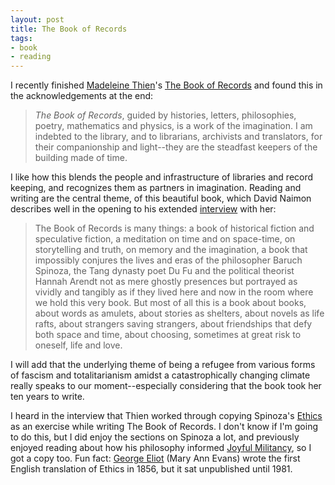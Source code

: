 ```yaml
---
layout: post
title: The Book of Records
tags:
- book
- reading
---
```


I recently finished [Madeleine Thien]'s [The Book of Records] and found this in the acknowledgements at the end:

> *The Book of Records*, guided by histories, letters, philosophies, poetry, mathematics and physics, is a work of the imagination. I am indebted to the library, and to librarians, archivists and translators, for their companionship and light--they are the steadfast keepers of the building made of time.

I like how this blends the people and infrastructure of libraries and record keeping, and recognizes them as partners in imagination. Reading and writing are the central theme, of this beautiful book, which David Naimon describes well in the opening to his extended [interview] with her:

> The Book of Records is many things: a book of historical fiction and speculative fiction, a meditation on time and on space-time,  on storytelling and truth, on memory and the imagination, a book that impossibly conjures the lives and eras of the philosopher Baruch Spinoza, the Tang dynasty poet Du Fu and the political theorist Hannah Arendt not as mere ghostly presences but portrayed as vividly and tangibly as if they lived here and now in the room where we hold this very book. But most of all this is a book about books, about words as amulets, about stories as shelters, about novels as life rafts, about strangers saving strangers, about friendships that defy both space and time, about choosing, sometimes at great risk to oneself, life and love.

I will add that the underlying theme of being a refugee from various forms of fascism and totalitarianism amidst a catastrophically changing climate really speaks to our moment--especially considering that the book took her ten years to write.

I heard in the interview that Thien worked through copying Spinoza's [Ethics] as an exercise while writing The Book of Records. I don't know if I'm going to do this, but I did enjoy the sections on Spinoza a lot, and previously enjoyed reading about how his philosophy informed [Joyful Militancy], so I got a copy too. Fun fact: [George Eliot] (Mary Ann Evans) wrote the first English translation of Ethics in 1856, but it sat unpublished until 1981.

[Madeleine Thien]: https://en.wikipedia.org/wiki/Madeleine_Thien
[The Book of Records]: https://bookshop.org/p/books/the-book-of-records-madeleine-thien/21798601
[interview]: https://tinhouse.com/podcast/madeleine-thien-the-book-of-records/
[Ethics]: https://press.princeton.edu/books/hardcover/9780691193236/spinozas-ethics
[Joyful Militancy]: https://joyfulmilitancy.com/
[George Eliot]: https://en.wikipedia.org/wiki/George_Eliot
